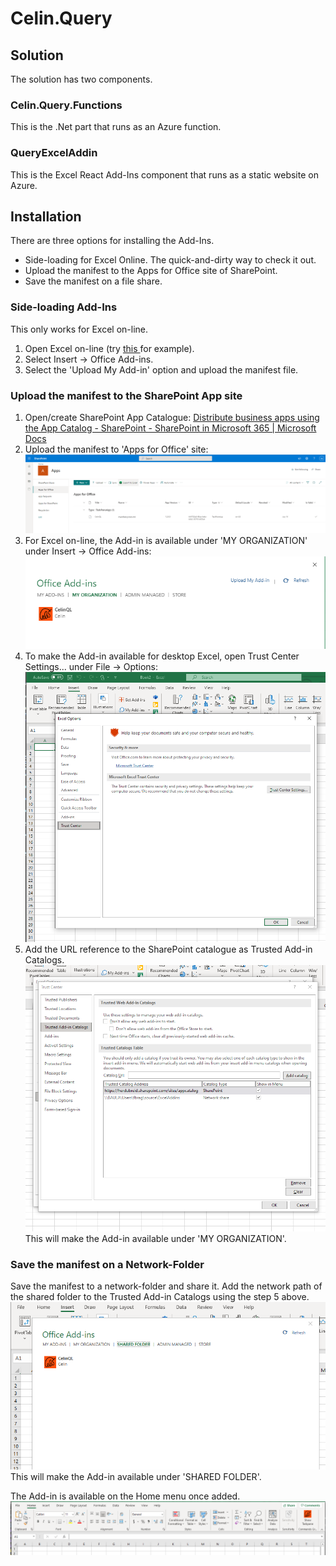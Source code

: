# Celin.Query

## Solution

The solution has two components.

### Celin.Query.Functions

This is the .Net part that runs as an Azure function.

### QueryExcelAddin

This is the Excel React Add-Ins component that runs as a static website on Azure.

## Installation

There are three options for installing the Add-Ins.

* Side-loading for Excel Online.  The quick-and-dirty way to check it out.
* Upload the manifest to the Apps for Office site of SharePoint.
* Save the manifest on a file share.

### Side-loading Add-Ins

This only works for Excel on-line.

1. Open Excel on-line (try [this ](https://herdubreid.sharepoint.com/:x:/s/celinql/EYBwRJ-spmZFuj2D6S3Sy0YBSXPZv4ozVJglWjG8IrXWWg?e=jjRwFu)for example).
2. Select Insert -> Office Add-ins.
3. Select the 'Upload My Add-in' option and upload the manifest file.

### Upload the manifest to the SharePoint App site

1. Open/create SharePoint App Catalogue:
[Distribute business apps using the App Catalog - SharePoint - SharePoint in Microsoft 365 | Microsoft Docs](https://docs.microsoft.com/en-us/sharepoint/use-app-catalog)
2. Upload the manifest to 'Apps for Office' site:
![Apps for Office](./images/sharepoint.png)
3. For Excel on-line, the Add-in is available under 'MY ORGANIZATION' under Insert -> Office Add-ins:
![Office Add-ins](./images/office-add-ins.png)
4. To make the Add-in available for desktop Excel, open Trust Center Settings... under File -> Options:
![Trust Center](./images/trust-center.png)
5. Add the URL reference to the SharePoint catalogue as Trusted Add-in Catalogs.
![Trusted Catalogs](./images/trust-add-ins-catalogs.png)
This will make the Add-in available under 'MY ORGANIZATION'.

### Save the manifest on a Network-Folder

Save the manifest to a network-folder and share it.  Add the network path of the shared folder to the Trusted Add-in Catalogs using the step 5 above.
![Trusted Catalogs Shared Folder](./images/trust-add-ins-catalogs-shared-folder.png)
This will make the Add-in available under 'SHARED FOLDER'.

The Add-in is available on the Home menu once added.
![Home menu](./images/excel-menu.png)